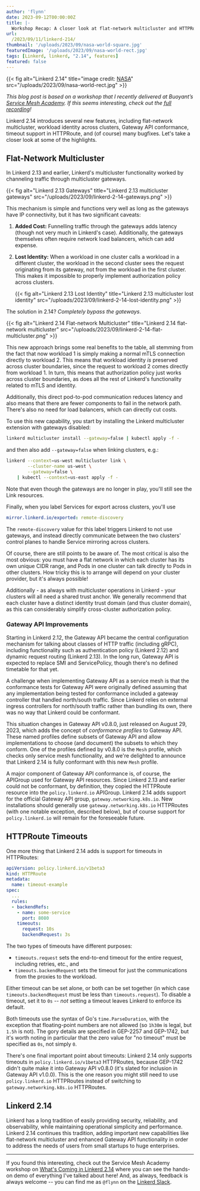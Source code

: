 ```yaml
---
author: 'flynn'
date: 2023-09-12T00:00:00Z
title: |-
  Workshop Recap: A closer look at flat-network multicluster and HTTPRoute timeouts with Linkerd 2.14
url:
  /2023/09/11/linkerd-214/
thumbnail: '/uploads/2023/09/nasa-world-square.jpg'
featuredImage: '/uploads/2023/09/nasa-world-rect.jpg'
tags: [Linkerd, linkerd, "2.14", features]
featured: false
---
```


{{< fig
  alt="Linkerd 2.14"
  title="image credit: [NASA](https://unsplash.com/@nasa?utm_source=unsplash&utm_medium=referral&utm_content=creditCopyText)"
  src="/uploads/2023/09/nasa-world-rect.jpg" >}}

_This blog post is based on a workshop that I recently delivered at Buoyant’s
[Service Mesh Academy](https://buoyant.io/service-mesh-academy). If this seems
interesting, check out the [full
recording](https://buoyant.io/service-mesh-academy/whats-coming-in-linkerd-2-14/)!_

Linkerd 2.14 introduces several new features, including flat-network multicluster,
workload identity across clusters, Gateway API conformance, timeout support in
HTTPRoute, and (of course) many bugfixes. Let's take a closer look at some of
the highlights.

## Flat-Network Multicluster

In Linkerd 2.13 and earlier, Linkerd's multicluster functionality worked by
channeling traffic through multicluster gateways.

{{< fig
  alt="Linkerd 2.13 Gateways"
  title="Linkerd 2.13 multicluster gateways"
  src="/uploads/2023/09/linkerd-2-14-gateways.png" >}}

This mechanism is simple and functions very well as long as the gateways have
IP connectivity, but it has two significant caveats:

1. **Added Cost:** Funnelling traffic through the gateways adds latency
   (though not very much in Linkerd's case). Additionally, the gateways
   themselves often require network load balancers, which can add expense.

2. **Lost Identity:** When a workload in one cluster calls a workload in a
   different cluster, the workload in the second cluster sees the request
   originating from its gateway, not from the workload in the first cluster.
   This makes it impossible to properly implement authorization policy across
   clusters.

   {{< fig
       alt="Linkerd 2.13 Lost Identity"
       title="Linkerd 2.13 multicluster lost identity"
       src="/uploads/2023/09/linkerd-2-14-lost-identity.png" >}}

The solution in 2.14? _Completely bypass the gateways_.

{{< fig
    alt="Linkerd 2.14 Flat-network Multicluster"
    title="Linkerd 2.14 flat-network multicluster"
    src="/uploads/2023/09/linkerd-2-14-flat-multicluster.png" >}}

This new approach brings some real benefits to the table, all stemming from
the fact that now workload 1 is simply making a normal mTLS connection
directly to workload 2. This means that workload identity _is_ preserved
across cluster boundaries, since the request to workload 2 comes directly from
workload 1. In turn, this means that authorization policy just works across
cluster boundaries, as does all the rest of Linkerd's functionality related to
mTLS and identity.

Additionally, this direct pod-to-pod communication reduces latency and also
means that there are fewer components to fail in the network path. There's
also no need for load balancers, which can directly cut costs.

To use this new capability, you start by installing the Linkerd multicluster
extension with gateways disabled:

```bash
linkerd multicluster install --gateway=false | kubectl apply -f -
```

and then also add `--gateway=false` when linking clusters, e.g.:

```bash
linkerd --context=us-west multicluster link \
        --cluster-name us-west \
        --gateway=false \
    | kubectl --context=us-east apply -f -
```

Note that even though the gateways are no longer in play, you'll still see the
Link resources.

Finally, when you label Services for export across clusters, you'll use

```yaml
mirror.linkerd.io/exported: remote-discovery
```

The `remote-discovery` value for this label triggers Linkerd to not use
gateways, and instead directly communicate between the two clusters' control
planes to handle Service mirroring across clusters.

Of course, there are still points to be aware of. The most critical is also
the most obvious: you must have a flat network in which each cluster has its
own unique CIDR range, and Pods in one cluster can talk directly to Pods in
other clusters. How tricky this is to arrange will depend on your cluster
provider, but it's always possible!

Additionally - as always with multicluster operations in Linkerd - your
clusters will all need a shared trust anchor. We generally recommend that each
cluster have a distinct identity trust domain (and thus cluster domain), as
this can considerably simplify cross-cluster authorization policy.

### Gateway API Improvements

Starting in Linkerd 2.12, the Gateway API became the central configuration
mechanism for talking about classes of HTTP traffic (including gRPC),
including functionality such as authentication policy (Linkerd 2.12) and
dynamic request routing (Linkerd 2.13). In the long run, Gateway API is
expected to replace SMI and ServicePolicy, though there's no defined timetable
for that yet.

A challenge when implementing Gateway API as a service mesh is that the
conformance tests for Gateway API were originally defined assuming that any
implementation being tested for conformance included a gateway controller that
handled north/south traffic. Since Linkerd relies on external ingress
controllers for north/south traffic rather than bundling its own, there was
no way that Linkerd could be conformant.

This situation changes in Gateway API v0.8.0, just released on August 29,
2023, which adds the concept of _conformance profiles_ to Gateway API. These
named profiles define subsets of Gateway API and allow implementations to
choose (and document) the subsets to which they conform. One of the profiles
defined by v0.8.0 is the `Mesh` profile, which checks only service mesh
functionality, and we're delighted to announce that Linkerd 2.14 is fully
conformant with this new `Mesh` profile.

A major component of Gateway API conformance is, of course, the APIGroup used
for Gateway API resources. Since Linkerd 2.13 and earlier could not be
conformant, by definition, they copied the HTTPRoute resource into the
`policy.linkerd.io` APIGroup. Linkerd 2.14 adds support for the official
Gateway API group, `gateway.networking.k8s.io`. New installations should
generally use `gateway.networking.k8s.io` HTTPRoutes (with one notable
exception, described below), but of course support for `policy.linkerd.io`
will remain for the foreseeable future.

## HTTPRoute Timeouts

One more thing that Linkerd 2.14 adds is support for timeouts in HTTPRoutes:

```yaml
apiVersion: policy.linkerd.io/v1beta3
kind: HTTPRoute
metadata:
  name: timeout-example
spec:
  ...
  rules:
  - backendRefs:
    - name: some-service
      port: 8080
    timeouts:
      request: 10s
      backendRequest: 3s
```

The two types of timeouts have different purposes:

- `timeouts.request` sets the end-to-end timeout for the entire request,
  including retries, etc., and
- `timeouts.backendRequest` sets the timeout for just the communications from
  the proxies to the workload.

<!-- {{< fig
    alt="Linkerd 2.14 HTTPRoute Timeouts"
    title="Linkerd 2.14 HTTPRoute timeout semantics"
    src="/uploads/2023/09/linkerd-2-14-httproute-timeouts.png" >}} -->

Either timeout can be set alone, or both can be set together (in which case
`timeouts.backendRequest` must be less than `timeouts.request`). To disable a
timeout, set it to `0s` -- _not_ setting a timeout leaves Linkerd to enforce
its default.

Both timeouts use the syntax of Go's `time.ParseDuration`, with the exception
that floating-point numbers are not allowed (so `1h30m` is legal, but `1.5h`
is not). The gory details are specified in GEP-2257 and GEP-1742, but it's
worth noting in particular that the zero value for "no timeout" must be
specified as `0s`, not simply `0`.

There's one final important point about timeouts: Linkerd 2.14 only supports
timeouts in `policy.linkerd.io/v1beta3` HTTPRoutes, because GEP-1742 didn't
quite make it into Gateway API v0.8.0 (it's slated for inclusion in Gateway
API v1.0.0). This is the one reason you might still need to use
`policy.linkerd.io` HTTPRoutes instead of switching to
`gateway.networking.k8s.io` HTTPRoutes.

## Linkerd 2.14

Linkerd has a long tradition of easily providing security, reliability, and
observability, while maintaining operational simplicity and performance.
Linkerd 2.14 continues this tradition, adding important new capabilities like
flat-network multicluster and enhanced Gateway API functionality in order to
address the needs of users from small startups to huge enterprises.

----

If you found this interesting, check out the Service Mesh Academy workshop on
[What's Coming in Linkerd
2.14](https://buoyant.io/service-mesh-academy/whats-coming-in-linkerd-2-14/)
where you can see the hands-on demo of everything I've talked about here! And,
as always, feedback is always welcome -- you can find me as `@flynn` on the
[Linkerd Slack](https://slack.linkerd.io).
